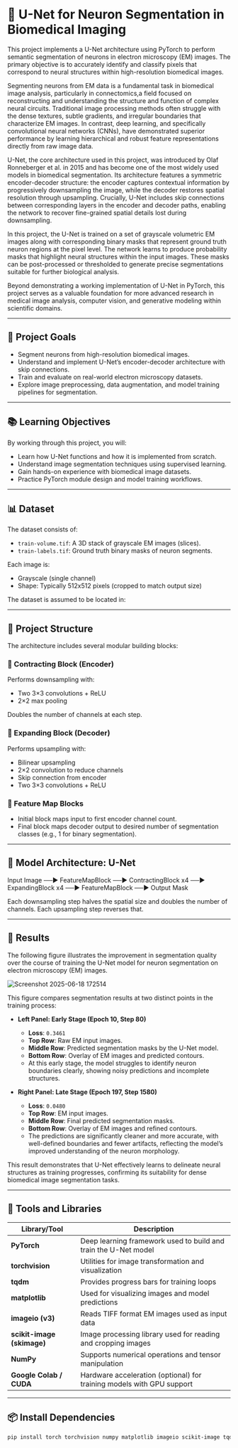 # 🧠 U-Net for Neuron Segmentation in Biomedical Imaging

This project implements a U-Net architecture using PyTorch to perform semantic segmentation of neurons in electron microscopy (EM) images. The primary objective is to accurately identify and classify pixels that correspond to neural structures within high-resolution biomedical images.

Segmenting neurons from EM data is a fundamental task in biomedical image analysis, particularly in connectomics,a field focused on reconstructing and understanding the structure and function of complex neural circuits. Traditional image processing methods often struggle with the dense textures, subtle gradients, and irregular boundaries that characterize EM images. In contrast, deep learning, and specifically convolutional neural networks (CNNs), have demonstrated superior performance by learning hierarchical and robust feature representations directly from raw image data.

U-Net, the core architecture used in this project, was introduced by Olaf Ronneberger et al. in 2015 and has become one of the most widely used models in biomedical segmentation. Its architecture features a symmetric encoder-decoder structure: the encoder captures contextual information by progressively downsampling the image, while the decoder restores spatial resolution through upsampling. Crucially, U-Net includes skip connections between corresponding layers in the encoder and decoder paths, enabling the network to recover fine-grained spatial details lost during downsampling.

In this project, the U-Net is trained on a set of grayscale volumetric EM images along with corresponding binary masks that represent ground truth neuron regions at the pixel level. The network learns to produce probability masks that highlight neural structures within the input images. These masks can be post-processed or thresholded to generate precise segmentations suitable for further biological analysis.

Beyond demonstrating a working implementation of U-Net in PyTorch, this project serves as a valuable foundation for more advanced research in medical image analysis, computer vision, and generative modeling within scientific domains.

---

## 🧬 Project Goals

- Segment neurons from high-resolution biomedical images.
- Understand and implement U-Net’s encoder-decoder architecture with skip connections.
- Train and evaluate on real-world electron microscopy datasets.
- Explore image preprocessing, data augmentation, and model training pipelines for segmentation.

---

## 📚 Learning Objectives

By working through this project, you will:

- Learn how U-Net functions and how it is implemented from scratch.
- Understand image segmentation techniques using supervised learning.
- Gain hands-on experience with biomedical image datasets.
- Practice PyTorch module design and model training workflows.

---

## 📊 Dataset

The dataset consists of:

- `train-volume.tif`: A 3D stack of grayscale EM images (slices).
- `train-labels.tif`: Ground truth binary masks of neuron segments.

Each image is:
- Grayscale (single channel)
- Shape: Typically 512x512 pixels (cropped to match output size)

The dataset is assumed to be located in:


---

## 🔧 Project Structure

The architecture includes several modular building blocks:

### 🔹 Contracting Block (Encoder)

Performs downsampling with:
- Two 3×3 convolutions + ReLU
- 2×2 max pooling

Doubles the number of channels at each step.

### 🔹 Expanding Block (Decoder)

Performs upsampling with:
- Bilinear upsampling
- 2×2 convolution to reduce channels
- Skip connection from encoder
- Two 3×3 convolutions + ReLU

### 🔹 Feature Map Blocks

- Initial block maps input to first encoder channel count.
- Final block maps decoder output to desired number of segmentation classes (e.g., 1 for binary segmentation).

---

## 🧱 Model Architecture: U-Net
Input Image ──► FeatureMapBlock ──► ContractingBlock x4 ──► ExpandingBlock x4 ──► FeatureMapBlock ──► Output Mask

Each downsampling step halves the spatial size and doubles the number of channels. Each upsampling step reverses that.

---

## 🧪 Results

The following figure illustrates the improvement in segmentation quality over the course of training the U-Net model for neuron segmentation on electron microscopy (EM) images.

![Screenshot 2025-06-18 172514](https://github.com/user-attachments/assets/5cce1f14-2119-40a6-bfe0-72a6acc7f491)

This figure compares segmentation results at two distinct points in the training process:

- **Left Panel: Early Stage (Epoch 10, Step 80)**
  - **Loss**: `0.3461`
  - **Top Row**: Raw EM input images.
  - **Middle Row**: Predicted segmentation masks by the U-Net model.
  - **Bottom Row**: Overlay of EM images and predicted contours.
  - At this early stage, the model struggles to identify neuron boundaries clearly, showing noisy predictions and incomplete structures.

- **Right Panel: Late Stage (Epoch 197, Step 1580)**
  - **Loss**: `0.0480`
  - **Top Row**: EM input images.
  - **Middle Row**: Final predicted segmentation masks.
  - **Bottom Row**: Overlay of EM images and refined contours.
  - The predictions are significantly cleaner and more accurate, with well-defined boundaries and fewer artifacts, reflecting the model’s improved understanding of the neuron morphology.

This result demonstrates that U-Net effectively learns to delineate neural structures as training progresses, confirming its suitability for dense biomedical image segmentation tasks.

---

## 🧰 Tools and Libraries

| Library/Tool         | Description                                                                 |
|----------------------|-----------------------------------------------------------------------------|
| **PyTorch**           | Deep learning framework used to build and train the U-Net model            |
| **torchvision**       | Utilities for image transformation and visualization                       |
| **tqdm**              | Provides progress bars for training loops                                  |
| **matplotlib**        | Used for visualizing images and model predictions                          |
| **imageio (v3)**      | Reads TIFF format EM images used as input data                             |
| **scikit-image (skimage)** | Image processing library used for reading and cropping images           |
| **NumPy**             | Supports numerical operations and tensor manipulation                      |
| **Google Colab / CUDA** | Hardware acceleration (optional) for training models with GPU support     |

---

## 📦 Install Dependencies

```bash
pip install torch torchvision numpy matplotlib imageio scikit-image tqdm
```
